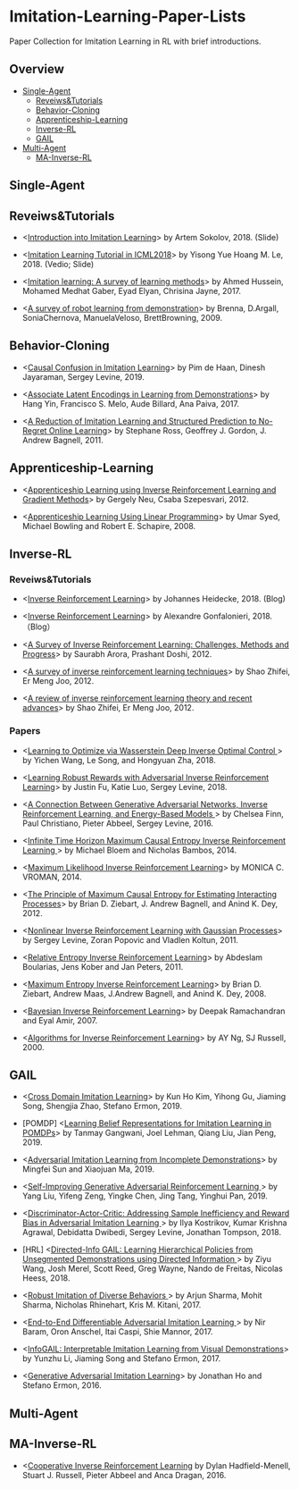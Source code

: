 # Imitation-Learning-Paper-Lists
Paper Collection for Imitation Learning in RL with brief introductions.

## Overview
* [Single-Agent](https://github.com/Ericonaldo/Imitation-Learning-Paper-Lists#Single-Agent)
  * [Reveiws&Tutorials](https://github.com/Ericonaldo/Imitation-Learning-Paper-Lists#Reveiws\&Tutorials)
  * [Behavior-Cloning](https://github.com/Ericonaldo/Imitation-Learning-Paper-Lists#Behavior-Cloning)
  * [Apprenticeship-Learning](https://github.com/Ericonaldo/Imitation-Learning-Paper-Lists#Apprenticeship-Learning)
  * [Inverse-RL](https://github.com/Ericonaldo/Imitation-Learning-Paper-Lists#Inverse-RL)
  * [GAIL](https://github.com/Ericonaldo/Imitation-Learning-Paper-Lists#GAIL)
* [Multi-Agent](https://github.com/Ericonaldo/Imitation-Learning-Paper-Lists#Multi-Agent)
  * [MA-Inverse-RL](https://github.com/Ericonaldo/Imitation-Learning-Paper-Lists#MA-Inverse-RL)

## Single-Agent

## Reveiws&Tutorials

* <[Introduction into Imitation Learning](https://www.cl.uni-heidelberg.de/courses/ws18/iml/L1.pdf)> by Artem Sokolov, 2018. (Slide)

* <[Imitation Learning Tutorial in ICML2018](https://sites.google.com/view/icml2018-imitation-learning/)> by Yisong Yue Hoang M. Le, 2018. (Vedio; Slide)

* <[Imitation learning: A survey of learning methods](https://dl.acm.org/citation.cfm?id=3071073.3054912)> by	Ahmed Hussein, Mohamed Medhat Gaber, Eyad Elyan,	Chrisina Jayne, 2017.

* <[A survey of robot learning from demonstration](https://www.sciencedirect.com/science/article/pii/S0921889008001772)> by 
Brenna, D.Argall, SoniaChernova, ManuelaVeloso, BrettBrowning, 2009.

## Behavior-Cloning

* <[Causal Confusion in Imitation Learning](https://arxiv.org/abs/1905.11979)> by Pim de Haan, Dinesh Jayaraman, Sergey Levine, 2019.

* <[Associate Latent Encodings in Learning from Demonstrations](https://aaai.org/ocs/index.php/AAAI/AAAI17/paper/view/14509)> by Hang Yin, Francisco S. Melo, Aude Billard, Ana Paiva, 2017.

* <[A Reduction of Imitation Learning and Structured Prediction to No-Regret Online Learning](https://arxiv.org/abs/1011.0686)> by Stephane Ross, Geoffrey J. Gordon, J. Andrew Bagnell, 2011.

## Apprenticeship-Learning

* <[Apprenticeship Learning using Inverse Reinforcement Learning and Gradient Methods](https://arxiv.org/abs/1206.5264)> by Gergely Neu, Csaba Szepesvari, 2012.

* <[Apprenticeship Learning Using Linear Programming](http://rob.schapire.net/papers/SyedBowlingSchapireICML2008.pdf)> by Umar Syed, Michael Bowling and Robert E. Schapire, 2008.

## Inverse-RL

### Reveiws&Tutorials

* <[Inverse Reinforcement Learning](https://thinkingwires.com/posts/2018-02-13-irl-tutorial-1.html#algorithms)> by Johannes Heidecke, 2018. (Blog)

* <[Inverse Reinforcement Learning](https://towardsdatascience.com/inverse-reinforcement-learning-6453b7cdc90d)> by Alexandre Gonfalonieri, 2018.（Blog）

* <[A Survey of Inverse Reinforcement Learning: Challenges, Methods and Progress](https://arxiv.org/abs/1806.06877)> by Saurabh Arora, Prashant Doshi, 2012.

* <[A survey of inverse reinforcement learning techniques](https://www.emerald.com/insight/content/doi/10.1108/17563781211255862/full/html)> by Shao Zhifei, Er Meng Joo, 2012.

* <[A review of inverse reinforcement learning theory and recent advances](https://ieeexplore.ieee.org/abstract/document/6256507)> by Shao Zhifei, Er Meng Joo, 2012.

### Papers

* <[Learning to Optimize via Wasserstein Deep Inverse Optimal Control
](https://arxiv.org/abs/1805.08395)> by Yichen Wang, Le Song, and Hongyuan Zha, 2018.

* <[Learning Robust Rewards with Adversarial Inverse Reinforcement Learning](https://arxiv.org/abs/1710.11248)> by Justin Fu, Katie Luo, Sergey Levine, 2018.

* <[A Connection Between Generative Adversarial Networks, Inverse Reinforcement Learning, and Energy-Based Models
](https://arxiv.org/abs/1611.03852)> by Chelsea Finn, Paul Christiano, Pieter Abbeel, Sergey Levine, 2016.

* <[Infinite Time Horizon Maximum Causal Entropy Inverse Reinforcement Learning
 ](https://ieeexplore.ieee.org/document/7040156)> by Michael Bloem and Nicholas Bambos, 2014.

* <[Maximum Likelihood Inverse Reinforcement Learning](http://cs.brown.edu/~mlittman/theses/babes.pdf)> by MONICA C. VROMAN, 2014.

* <[The Principle of Maximum Causal Entropy
for Estimating Interacting Processes](http://ieeexplore.ieee.org/abstract/document/6479340/)> by Brian D. Ziebart, J. Andrew Bagnell, and Anind K. Dey, 2012.

* <[Nonlinear Inverse Reinforcement Learning with Gaussian Processes](http://papers.nips.cc/paper/4420-nonlinear-inverse-reinforcement-learning-with-gaussian-processes)> by Sergey Levine, Zoran Popovic and Vladlen Koltun, 2011.

* <[Relative Entropy Inverse Reinforcement Learning](http://www.jmlr.org/proceedings/papers/v15/boularias11a/boularias11a.pdf)> by Abdeslam Boularias, Jens Kober and Jan Peters, 2011.

* <[Maximum Entropy Inverse Reinforcement Learning](https://www.aaai.org/Papers/AAAI/2008/AAAI08-227.pdf)> by 
Brian D. Ziebart, Andrew Maas, J.Andrew Bagnell, and Anind K. Dey, 2008.

* <[Bayesian Inverse Reinforcement Learning](https://www.aaai.org/Papers/IJCAI/2007/IJCAI07-416.pdf)> by Deepak Ramachandran and Eyal Amir, 2007.

* <[Algorithms for Inverse Reinforcement Learning](http://ai.stanford.edu/~ang/papers/icml00-irl.pdf)> by AY Ng, SJ Russell, 2000.

## GAIL

* <[Cross Domain Imitation Learning](https://arxiv.org/abs/1910.00105)> by Kun Ho Kim, Yihong Gu, Jiaming Song, Shengjia Zhao, Stefano Ermon, 2019.

* [POMDP] <[Learning Belief Representations for Imitation Learning in POMDPs](https://arxiv.org/abs/1906.09510)> by Tanmay Gangwani, Joel Lehman, Qiang Liu, Jian Peng, 2019.

* <[Adversarial Imitation Learning from Incomplete Demonstrations](https://arXiv.org/abs/1905.12310)> by Mingfei Sun and Xiaojuan Ma, 2019.

* <[Self-Improving Generative Adversarial Reinforcement Learning
 ](https://dl.acm.org/citation.cfm?id=3331673)> by	Yang Liu,	Yifeng Zeng, Yingke Chen, Jing Tang, Yinghui Pan, 2019.
 
* <[Discriminator-Actor-Critic: Addressing Sample Inefficiency and Reward Bias in Adversarial Imitation Learning
](https://arxiv.org/abs/1809.02925)> by Ilya Kostrikov, Kumar Krishna Agrawal, Debidatta Dwibedi, Sergey Levine, Jonathan Tompson, 2018.

* [HRL] <[Directed-Info GAIL: Learning Hierarchical Policies from Unsegmented Demonstrations using Directed Information
](https://arxiv.org/abs/1810.01266)> by Ziyu Wang, Josh Merel, Scott Reed, Greg Wayne, Nando de Freitas, Nicolas Heess, 2018.

* <[Robust Imitation of Diverse Behaviors
](https://arxiv.org/abs/1707.02747)> by Arjun Sharma, Mohit Sharma, Nicholas Rhinehart, Kris M. Kitani, 2017.

* <[End-to-End Differentiable Adversarial Imitation Learning
 ](http://proceedings.mlr.press/v70/baram17a.html)> by Nir Baram, Oron Anschel, Itai Caspi, Shie Mannor, 2017.

* <[InfoGAIL: Interpretable Imitation Learning from Visual Demonstrations](http://papers.nips.cc/paper/6971-infogail-interpretable-imitation-learning-from-visual-demonstrations)> by Yunzhu Li, Jiaming Song and Stefano Ermon, 2017.

* <[Generative Adversarial Imitation Learning](http://papers.nips.cc/paper/6391-generative-adversarial-imitation-learning)> by Jonathan Ho and Stefano Ermon, 2016.

## Multi-Agent

## MA-Inverse-RL
* <[Cooperative Inverse Reinforcement Learning](http://papers.nips.cc/paper/6420-cooperative-inverse-reinforcement-learning) by Dylan Hadfield-Menell, Stuart J. Russell, Pieter Abbeel and Anca Dragan, 2016.
